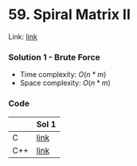 # 59. Spiral Matrix II
Link: [link](https://leetcode.com/problems/spiral-matrix-ii/)

### Solution 1 - Brute Force
* Time complexity: $O(n*m)$
* Space complexity: $O(n*m)$

### Code
||Sol 1|
|-|-|
|C|[link](./sol_1/main.c)|
|C++|[link](./sol_1/main.cpp)|